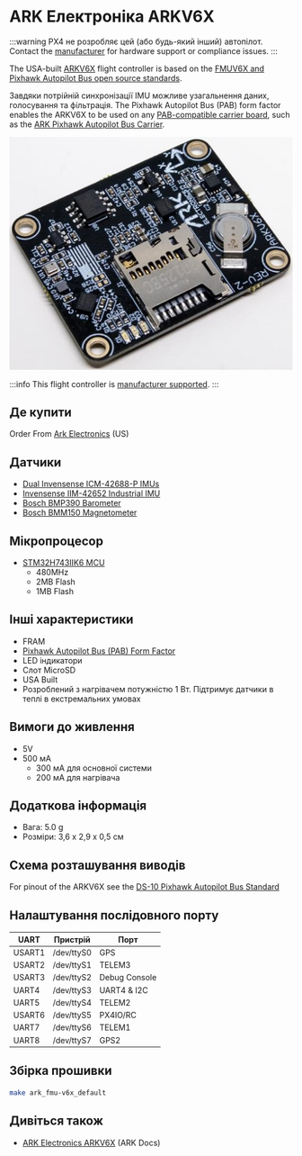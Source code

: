 # ARK Електроніка ARKV6X

:::warning
PX4 не розробляє цей (або будь-який інший) автопілот.
Contact the [manufacturer](https://arkelectron.com/contact-us/) for hardware support or compliance issues.
:::

The USA-built [ARKV6X](\(https://arkelectron.gitbook.io/ark-documentation/flight-controllers/arkv6x\)) flight controller is based on the [FMUV6X and Pixhawk Autopilot Bus open source standards](https://github.com/pixhawk/Pixhawk-Standards).

Завдяки потрійній синхронізації IMU можливе узагальнення даних, голосування та фільтрація.
The Pixhawk Autopilot Bus (PAB) form factor enables the ARKV6X to be used on any [PAB-compatible carrier board](../flight_controller/pixhawk_autopilot_bus.md), such as the [ARK Pixhawk Autopilot Bus Carrier](../flight_controller/ark_pab.md).

![ARKV6X Main Photo](../../assets/flight_controller/arkv6x/ark_v6x_front.jpg)

:::info
This flight controller is [manufacturer supported](../flight_controller/autopilot_manufacturer_supported.md).
:::

## Де купити

Order From [Ark Electronics](https://arkelectron.com/product/arkv6x/) (US)

## Датчики

- [Dual Invensense ICM-42688-P IMUs](https://invensense.tdk.com/products/motion-tracking/6-axis/icm-42688-p/)
- [Invensense IIM-42652 Industrial IMU](https://invensense.tdk.com/products/smartindustrial/iim-42652/)
- [Bosch BMP390 Barometer](https://www.bosch-sensortec.com/products/environmental-sensors/pressure-sensors/bmp390/)
- [Bosch BMM150 Magnetometer](https://www.bosch-sensortec.com/products/motion-sensors/magnetometers/bmm150/)

## Мікропроцесор

- [STM32H743IIK6 MCU](https://www.st.com/en/microcontrollers-microprocessors/stm32h743ii.html)
  - 480MHz
  - 2MB Flash
  - 1MB Flash

## Інші характеристики

- FRAM
- [Pixhawk Autopilot Bus (PAB) Form Factor](https://github.com/pixhawk/Pixhawk-Standards/blob/master/DS-010%20Pixhawk%20Autopilot%20Bus%20Standard.pdf)
- LED індикатори
- Слот MicroSD
- USA Built
- Розроблений з нагрівачем потужністю 1 Вт. Підтримує датчики в теплі в екстремальних умовах

## Вимоги до живлення

- 5V
- 500 мА
  - 300 мА для основної системи
  - 200 мА для нагрівача

## Додаткова інформація

- Вага: 5.0 g
- Розміри: 3,6 x 2,9 x 0,5 см

## Схема розташування виводів

For pinout of the ARKV6X see the [DS-10 Pixhawk Autopilot Bus Standard](https://github.com/pixhawk/Pixhawk-Standards/blob/master/DS-010%20Pixhawk%20Autopilot%20Bus%20Standard.pdf)

## Налаштування послідовного порту

| UART   | Пристрій   | Порт                            |
| ------ | ---------- | ------------------------------- |
| USART1 | /dev/ttyS0 | GPS                             |
| USART2 | /dev/ttyS1 | TELEM3                          |
| USART3 | /dev/ttyS2 | Debug Console                   |
| UART4  | /dev/ttyS3 | UART4 & I2C |
| UART5  | /dev/ttyS4 | TELEM2                          |
| USART6 | /dev/ttyS5 | PX4IO/RC                        |
| UART7  | /dev/ttyS6 | TELEM1                          |
| UART8  | /dev/ttyS7 | GPS2                            |

## Збірка прошивки

```sh
make ark_fmu-v6x_default
```

## Дивіться також

- [ARK Electronics ARKV6X](https://arkelectron.gitbook.io/ark-documentation/flight-controllers/arkv6x) (ARK Docs)
